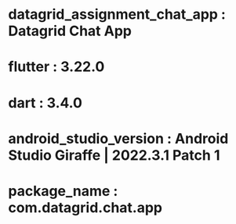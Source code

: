 # datagrid_assignment_chat_app : Datagrid Chat App
# flutter : 3.22.0
# dart : 3.4.0
# android_studio_version : Android Studio Giraffe | 2022.3.1 Patch 1
# package_name : com.datagrid.chat.app